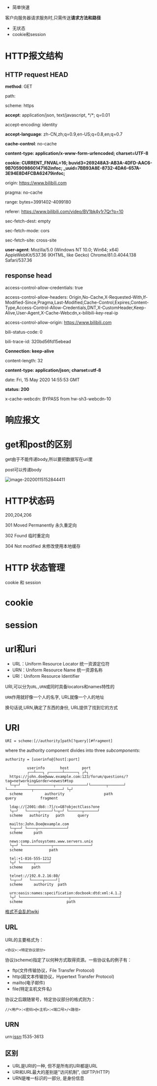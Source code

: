 

- 简单快速

客户向服务器请求服务时,只需传送**请求方法和路径**

- 无状态
- cookie和session

# HTTP报文结构

## HTTP request HEAD

**method**: GET

path: 

scheme: https

**accept**: application/json, text/javascript, \*/\*; q=0.01

accept-encoding: identity

**accept-language**: zh-CN,zh;q=0.9,en-US;q=0.8,en;q=0.7

**cache-control**: no-cache

**content-type: application/x-www-form-urlencoded; charset=UTF-8**

**cookie: CURRENT_FNVAL=16; buvid3=269248A3-AB3A-4DFD-AAC6-9B705909860147162infoc; _uuid=7BB93A8E-8732-4DA6-657A-3E94E8D4FCBA62479infoc;** 

origin: https://www.bilibili.com

pragma: no-cache

range: bytes=3991402-4099180

referer: https://www.bilibili.com/video/BV1bk4y1r7Qr?p=10

sec-fetch-dest: empty

sec-fetch-mode: cors

sec-fetch-site: cross-site

**user-agent**: Mozilla/5.0 (Windows NT 10.0; Win64; x64) AppleWebKit/537.36 (KHTML, like Gecko) Chrome/81.0.4044.138 Safari/537.36

## response head

access-control-allow-credentials: true

access-control-allow-headers: Origin,No-Cache,X-Requested-With,If-Modified-Since,Pragma,Last-Modified,Cache-Control,Expires,Content-Type,Access-Control-Allow-Credentials,DNT,X-CustomHeader,Keep-Alive,User-Agent,X-Cache-Webcdn,x-bilibili-key-real-ip

access-control-allow-origin: https://www.bilibili.com

bili-status-code: 0

bili-trace-id: 320bd56fd15ebead

**Connection: keep-alive**

content-length: 32

**content-type: application/json; charset=utf-8**

date: Fri, 15 May 2020 14:55:53 GMT

**status: 200**

x-cache-webcdn: BYPASS from hw-sh3-webcdn-10

# 响应报文



# get和post的区别

get由于不能传递body,所以要把数据写在uri里

post可以传递body

![image-20200115152844411](image-20200115152844411.png)



# HTTP状态码

200,204,206

301 Moved Permanently 永久重定向

302 Found 临时重定向

304 Not modified 未修改使用本地缓存

# HTTP  状态管理

cookie 和 session

# cookie



# session



# url和uri

- URL：Uniform Resource Locator 统一资源定位符
- URN：Uniform Resource Name  统一资源名称
- URI：Uniform Resource Identifier

URI,可以分为`URL,URN`或同时具备locators和names特性的

`URN`作用就好像一个人的名字, URL就像一个人的地址

换句话说,URN,确定了东西的身份, URL提供了找到它的方式

# URI

```txt
URI = scheme:[//authority]path[?query][#fragment]
```

where the authority component divides into three *subcomponents*:

```
authority = [userinfo@]host[:port]
```

```
          userinfo       host      port
          ┌──┴───┐ ┌──────┴──────┐ ┌┴┐
  https://john.doe@www.example.com:123/forum/questions/?tag=networking&order=newest#top
  └─┬─┘   └───────────┬──────────────┘└───────┬───────┘ └───────────┬─────────────┘ └┬┘
  scheme          authority                  path                 query           fragment

  ldap://[2001:db8::7]/c=GB?objectClass?one
  └┬─┘   └─────┬─────┘└─┬─┘ └──────┬──────┘
  scheme   authority   path      query

  mailto:John.Doe@example.com
  └─┬──┘ └────┬─────────────┘
  scheme     path

  news:comp.infosystems.www.servers.unix
  └┬─┘ └─────────────┬─────────────────┘
  scheme            path

  tel:+1-816-555-1212
  └┬┘ └──────┬──────┘
  scheme    path

  telnet://192.0.2.16:80/
  └─┬──┘   └─────┬─────┘│
  scheme     authority  path

  urn:oasis:names:specification:docbook:dtd:xml:4.1.2
  └┬┘ └──────────────────────┬──────────────────────┘
  scheme                    path
```

[格式不会乱的wiki](https://en.wikipedia.org/wiki/Uniform_Resource_Identifier#Examples_2)

## URL

URL的主要格式为：

`<协议>:<特定协议部分>`

协议(scheme)指定了以何种方式取得资源。一些协议名的例子有：

- ftp(文件传输协议，File Transfer Protocol)
- http(超文本传输协议，Hypertext Transfer Protocol)
- mailto(电子邮件)
- file(特定主机文件名)

协议之后跟随冒号，特定协议部分的格式则为：

`//<用户>:<密码>@<主机>:<端口号>/<路径>`

## URN

urn:[issn](https://zh.wikipedia.org/w/index.php?title=国际标准序列号&action=edit&redlink=1)<XSLT>:1535-3613



## 区别

- URL是URI的一种, 但不是所有的URI都是URL
- URI和URL最大的差别是"访问机制", (如FTP/HTTP)
- URN是唯一标识的一部分, 是身份信息